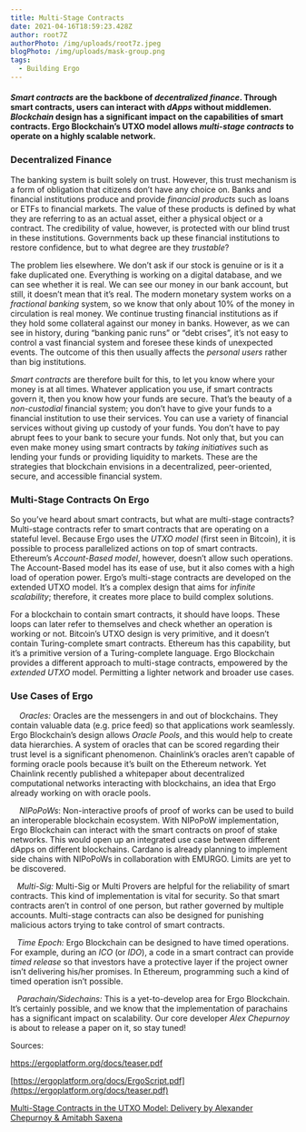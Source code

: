 ```yaml
---
title: Multi-Stage Contracts
date: 2021-04-16T18:59:23.428Z
author: root7Z
authorPhoto: /img/uploads/root7z.jpeg
blogPhoto: /img/uploads/mask-group.png
tags:
  - Building Ergo
---
```

<!--StartFragment-->

#### *Smart contracts* are the backbone of *decentralized finance*. Through smart contracts, users can interact with *dApps* without middlemen. *Blockchain* design has a significant impact on the capabilities of smart contracts. Ergo Blockchain’s UTXO model allows *multi-stage contracts* to operate on a highly scalable network.

### **Decentralized Finance**

The banking system is built solely on trust. However, this trust mechanism is a form of obligation that citizens don’t have any choice on. Banks and financial institutions produce and provide *financial products* such as loans or ETFs to financial markets. The value of these products is defined by what they are referring to as an actual asset, either a physical object or a contract. The credibility of value, however, is protected with our blind trust in these institutions. Governments back up these financial institutions to restore confidence, but to what degree are they *trustable*?

The problem lies elsewhere. We don’t ask if our stock is genuine or is it a fake duplicated one. Everything is working on a digital database, and we can see whether it is real. We can see our money in our bank account, but still, it doesn’t mean that it’s real. The modern monetary system works on a *fractional banking* system, so we know that only about 10% of the money in circulation is real money. We continue trusting financial institutions as if they hold some collateral against our money in banks. However, as we can see in history, during “banking panic runs” or “debt crises”, it’s not easy to control a vast financial system and foresee these kinds of unexpected events. The outcome of this then usually affects the *personal users* rather than big institutions.

*Smart contracts* are therefore built for this, to let you know where your money is at all times. Whatever application you use, if smart contracts govern it, then you know how your funds are secure. That’s the beauty of a *non-custodial* financial system; you don’t have to give your funds to a financial institution to use their services. You can use a variety of financial services without giving up custody of your funds. You don’t have to pay abrupt fees to your bank to secure your funds. Not only that, but you can even make money using smart contracts by *taking initiatives* such as lending your funds or providing liquidity to markets. These are the strategies that blockchain envisions in a decentralized, peer-oriented, secure, and accessible financial system.

### **Multi-Stage Contracts On Ergo**

So you’ve heard about smart contracts, but what are multi-stage contracts? Multi-stage contracts refer to smart contracts that are operating on a stateful level. Because Ergo uses the *UTXO model* (first seen in Bitcoin), it is possible to process parallelized actions on top of smart contracts. Ethereum’s *Account-Based model*, however, doesn’t allow such operations. The Account-Based model has its ease of use, but it also comes with a high load of operation power. Ergo’s multi-stage contracts are developed on the extended UTXO model. It’s a complex design that aims for *infinite scalability*; therefore, it creates more place to build complex solutions.

For a blockchain to contain smart contracts, it should have loops. These loops can later refer to themselves and check whether an operation is working or not. Bitcoin’s UTXO design is very primitive, and it doesn’t contain Turing-complete smart contracts. Ethereum has this capability, but it’s a primitive version of a Turing-complete language. Ergo Blockchain provides a different approach to multi-stage contracts, empowered by the *extended UTXO* model. Permitting a lighter network and broader use cases.

### **Use** Cases **of Ergo**

    *Oracles:* Oracles are the messengers in and out of blockchains. They contain valuable data (e.g. price feed) so that applications work seamlessly. Ergo Blockchain’s design allows *Oracle Pools*, and this would help to create data hierarchies. A system of oracles that can be scored regarding their trust level is a significant phenomenon. Chainlink’s oracles aren’t capable of forming oracle pools because it’s built on the Ethereum network. Yet Chainlink recently published a whitepaper about decentralized computational networks interacting with blockchains, an idea that Ergo already working on with oracle pools.

    *NIPoPoWs*: Non-interactive proofs of proof of works can be used to build an interoperable blockchain ecosystem. With NIPoPoW implementation, Ergo Blockchain can interact with the smart contracts on proof of stake networks. This would open up an integrated use case between different dApps on different blockchains. Cardano is already planning to implement side chains with NIPoPoWs in collaboration with EMURGO. Limits are yet to be discovered. 

   *Multi-Sig:* Multi-Sig or Multi Provers are helpful for the reliability of smart contracts. This kind of implementation is vital for security. So that smart contracts aren’t in control of one person, but rather governed by multiple accounts. Multi-stage contracts can also be designed for punishing malicious actors trying to take control of smart contracts.

   *Time Epoch:* Ergo Blockchain can be designed to have timed operations. For example, during an *ICO* (or *IDO*), a code in a smart contract can provide *timed release* so that investors have a protective layer if the project owner isn’t delivering his/her promises. In Ethereum, programming such a kind of timed operation isn’t possible. 

   *Parachain/Sidechains:* This is a yet-to-develop area for Ergo Blockchain. It’s certainly possible, and we know that the implementation of parachains has a significant impact on scalability. Our core developer *Alex Chepurnoy* is about to release a paper on it, so stay tuned!

Sources:

<https://ergoplatform.org/docs/teaser.pdf>

[https://ergoplatform.org/docs/ErgoScript.pdf](https://ergoplatform.org/docs/teaser.pdf)

[Multi-Stage Contracts in the UTXO Model: Delivery by Alexander Chepurnoy & Amitabh Saxena](https://www.youtube.com/watch?v=g3FlM_WOwBU)

<!--EndFragment-->